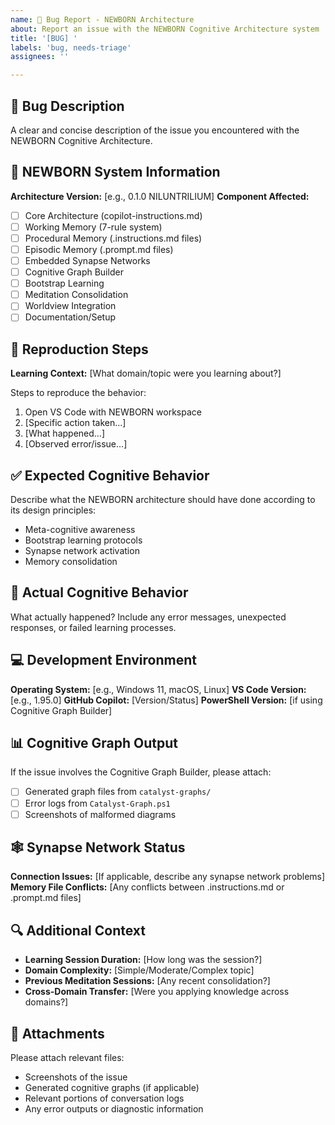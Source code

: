```yaml
---
name: 🐛 Bug Report - NEWBORN Architecture
about: Report an issue with the NEWBORN Cognitive Architecture system
title: '[BUG] '
labels: 'bug, needs-triage'
assignees: ''

---
```


## 🐛 Bug Description
A clear and concise description of the issue you encountered with the NEWBORN Cognitive Architecture.

## 🔬 NEWBORN System Information
**Architecture Version:** [e.g., 0.1.0 NILUNTRILIUM]
**Component Affected:** 
- [ ] Core Architecture (copilot-instructions.md)
- [ ] Working Memory (7-rule system)
- [ ] Procedural Memory (.instructions.md files)
- [ ] Episodic Memory (.prompt.md files)
- [ ] Embedded Synapse Networks
- [ ] Cognitive Graph Builder
- [ ] Bootstrap Learning
- [ ] Meditation Consolidation
- [ ] Worldview Integration
- [ ] Documentation/Setup

## 🔄 Reproduction Steps
**Learning Context:** [What domain/topic were you learning about?]

Steps to reproduce the behavior:
1. Open VS Code with NEWBORN workspace
2. [Specific action taken...]
3. [What happened...]
4. [Observed error/issue...]

## ✅ Expected Cognitive Behavior
Describe what the NEWBORN architecture should have done according to its design principles:
- Meta-cognitive awareness
- Bootstrap learning protocols
- Synapse network activation
- Memory consolidation

## 🧠 Actual Cognitive Behavior
What actually happened? Include any error messages, unexpected responses, or failed learning processes.

## 💻 Development Environment
**Operating System:** [e.g., Windows 11, macOS, Linux]
**VS Code Version:** [e.g., 1.95.0]
**GitHub Copilot:** [Version/Status]
**PowerShell Version:** [if using Cognitive Graph Builder]

## 📊 Cognitive Graph Output
If the issue involves the Cognitive Graph Builder, please attach:
- [ ] Generated graph files from `catalyst-graphs/`
- [ ] Error logs from `Catalyst-Graph.ps1`
- [ ] Screenshots of malformed diagrams

## 🕸️ Synapse Network Status
**Connection Issues:** [If applicable, describe any synapse network problems]
**Memory File Conflicts:** [Any conflicts between .instructions.md or .prompt.md files]

## 🔍 Additional Context
- **Learning Session Duration:** [How long was the session?]
- **Domain Complexity:** [Simple/Moderate/Complex topic]
- **Previous Meditation Sessions:** [Any recent consolidation?]
- **Cross-Domain Transfer:** [Were you applying knowledge across domains?]

## 📎 Attachments
Please attach relevant files:
- Screenshots of the issue
- Generated cognitive graphs (if applicable)
- Relevant portions of conversation logs
- Any error outputs or diagnostic information
